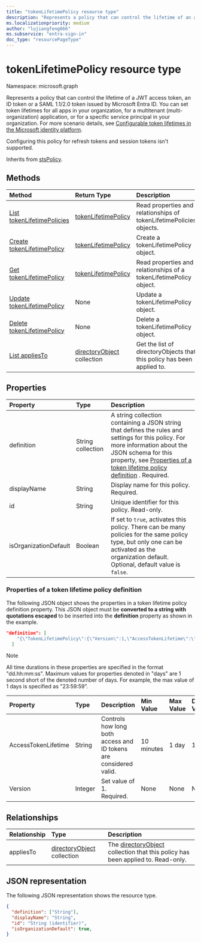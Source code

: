 ```yaml
---
title: "tokenLifetimePolicy resource type"
description: "Represents a policy that can control the lifetime of an access token issued by Microsoft Entra ID."
ms.localizationpriority: medium
author: "lujiangfeng666"
ms.subservice: "entra-sign-in"
doc_type: "resourcePageType"
---
```


# tokenLifetimePolicy resource type

Namespace: microsoft.graph

Represents a policy that can control the lifetime of a JWT access token, an ID token or a SAML 1.1/2.0 token issued by Microsoft Entra ID. You can set token lifetimes for all apps in your organization, for a multitenant (multi-organization) application, or for a specific service principal in your organization.  For more scenario details, see [Configurable token lifetimes in the Microsoft identity platform](/entra/identity-platform/configurable-token-lifetimes).

Configuring this policy for refresh tokens and session tokens isn't supported.

Inherits from [stsPolicy](stsPolicy.md).

## Methods

| Method       | Return Type | Description |
|:-------------|:------------|:------------|
| [List tokenLifetimePolicies](../api/tokenlifetimepolicy-list.md) | [tokenLifetimePolicy](tokenlifetimepolicy.md) | Read properties and relationships of tokenLifetimePolicies objects. |
| [Create tokenLifetimePolicy](../api/tokenlifetimepolicy-post-tokenlifetimepolicies.md) | [tokenLifetimePolicy](tokenlifetimepolicy.md) | Create a tokenLifetimePolicy object. |
| [Get tokenLifetimePolicy](../api/tokenlifetimepolicy-get.md) | [tokenLifetimePolicy](tokenlifetimepolicy.md) | Read properties and relationships of a tokenLifetimePolicy object. |
| [Update tokenLifetimePolicy](../api/tokenlifetimepolicy-update.md) | None | Update a tokenLifetimePolicy object. |
| [Delete tokenLifetimePolicy](../api/tokenlifetimepolicy-delete.md) | None | Delete a tokenLifetimePolicy object. |
| [List appliesTo](../api/tokenlifetimepolicy-list-appliesto.md) | [directoryObject](directoryobject.md) collection | Get the list of directoryObjects that this policy has been applied to. |

## Properties

| Property     | Type        | Description |
|:-------------|:------------|:------------|
|definition|String collection| A string collection containing a JSON string that defines the rules and settings for this policy. For more information about the JSON schema for this property, see [Properties of a token lifetime policy definition](#properties-of-a-token-lifetime-policy-definition) . Required.|
|displayName|String| Display name for this policy. Required.|
|id|String| Unique identifier for this policy. Read-only.|
|isOrganizationDefault|Boolean|If set to `true`, activates this policy. There can be many policies for the same policy type, but only one can be activated as the organization default. Optional, default value is `false`.|

### Properties of a token lifetime policy definition

The following JSON object shows the properties in a token lifetime policy definition property. This JSON object must be **converted to a string with quotations escaped** to be inserted into the **definition** property as shown in the example.

<!-- {
  "blockType": "ignored"
}-->
``` json
"definition": [
    "{\"TokenLifetimePolicy\":{\"Version\":1,\"AccessTokenLifetime\":\"8:00:00\"}}"
  ]
```

> [!NOTE]
> All time durations in these properties are specified in the format "dd.hh:mm:ss".
> Maximum values for properties denoted in "days" are 1 second short of the denoted number of days. For example, the max value of 1 days is specified as "23:59:59".

| Property       | Type    |Description| Min Value | Max Value | Default Value|
|:---------------|:--------|:----------|:--------|:--------|:----|
|AccessTokenLifetime|String|Controls how long both access and ID tokens are considered valid.|10 minutes|1 day|1 hour|
|Version|Integer|Set value of 1. Required.|None|None|None|

## Relationships

| Relationship | Type        | Description |
|:-------------|:------------|:------------|
|appliesTo|[directoryObject](directoryobject.md) collection| The [directoryObject](directoryObject.md) collection that this policy has been applied to. Read-only.|

## JSON representation

The following JSON representation shows the resource type.

<!-- {
  "blockType": "resource",
  "optionalProperties": [

  ],
  "@odata.type": "microsoft.graph.tokenLifetimePolicy",
  "keyProperty": "id"
}-->

```json
{
  "definition": ["String"],
  "displayName": "String",
  "id": "String (identifier)",
  "isOrganizationDefault": true,
}
```

<!-- uuid: 16cd6b66-4b1a-43a1-adaf-3a886856ed98
2019-02-04 14:57:30 UTC -->
<!-- {
  "type": "#page.annotation",
  "description": "tokenLifetimePolicy resource",
  "keywords": "",
  "section": "documentation",
  "tocPath": ""
}-->
